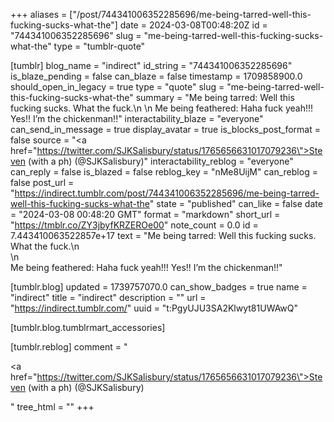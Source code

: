 +++
aliases = ["/post/744341006352285696/me-being-tarred-well-this-fucking-sucks-what-the"]
date = 2024-03-08T00:48:20Z
id = "744341006352285696"
slug = "me-being-tarred-well-this-fucking-sucks-what-the"
type = "tumblr-quote"

[tumblr]
blog_name = "indirect"
id_string = "744341006352285696"
is_blaze_pending = false
can_blaze = false
timestamp = 1709858900.0
should_open_in_legacy = true
type = "quote"
slug = "me-being-tarred-well-this-fucking-sucks-what-the"
summary = "Me being tarred: Well this fucking sucks. What the fuck.\n \n Me being feathered: Haha fuck yeah!!! Yes!! I’m the chickenman!!"
interactability_blaze = "everyone"
can_send_in_message = true
display_avatar = true
is_blocks_post_format = false
source = "<a href=\"https://twitter.com/SJKSalisbury/status/1765656631017079236\">Steven (with a ph) (@SJKSalisbury)</a>"
interactability_reblog = "everyone"
can_reply = false
is_blazed = false
reblog_key = "nMe8UijM"
can_reblog = false
post_url = "https://indirect.tumblr.com/post/744341006352285696/me-being-tarred-well-this-fucking-sucks-what-the"
state = "published"
can_like = false
date = "2024-03-08 00:48:20 GMT"
format = "markdown"
short_url = "https://tmblr.co/ZY3jbyfKRZEROe00"
note_count = 0.0
id = 7.443410063522857e+17
text = "Me being tarred: Well this fucking sucks. What the fuck.\n<br/>\n<br/>Me being feathered: Haha fuck yeah!!! Yes!! I&rsquo;m the chickenman!!"

[tumblr.blog]
updated = 1739757070.0
can_show_badges = true
name = "indirect"
title = "indirect"
description = ""
url = "https://indirect.tumblr.com/"
uuid = "t:PgyUJU3SA2Klwyt81UWAwQ"

[tumblr.blog.tumblrmart_accessories]

[tumblr.reblog]
comment = "<p><a href=\"https://twitter.com/SJKSalisbury/status/1765656631017079236\">Steven (with a ph) (@SJKSalisbury)</a></p>"
tree_html = ""
+++
